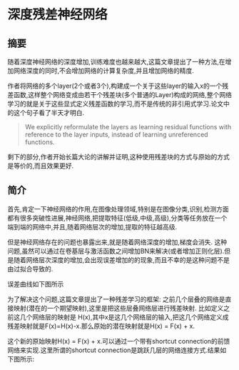 # 深度残差神经网络

## 摘要
随着深度神经网络的深度增加,训练难度也越来越大,这篇文章提出了一种方法,在增加网络深度的同时,不会增加网络的计算复杂度,并且增加网络的精度.

作者将网络的多个layer(2个或者3个),构建成一个关于这些layer的输入x的一个残差函数,这样整个网络变成由若干个残差块(多个普通的Layer)构成的网络,整个网络学习的就是关于这些显式定义残差函数的学习,而不是传统的非引用式学习.论文中的这个句子看了半天才明白.
> We explicitly reformulate the layers as learning residual functions with reference to the layer inputs, instead of learning unreferenced functions. 

剩下的部分,作者开始长篇大论的讲解并证明,这种使用残差块的方式与原始的方式是等价的,而且效果更好.

## 简介
首先,肯定一下神经网络的作用,在图像处理领域,特别是在图像分类,识别,检测方面都有很多突破性进展,神经网络,把提取特征(低级,中级,高级),分类等任务放在一个端到端的网络中,并且,随着网络层次的增加,提取的特征越高级.

但是神经网络存在的问题也暴露出来,就是随着网络深度的增加,梯度会消失. 这种问题,虽然可以通过在卷基层与激活函数之间增加BN来解决(或者增加正则化层).但是随着网络层次深度的增加,会出现误差增加的的现象,而且不幸的是这种问题不是由过拟合导致的.

误差曲线如下图所示
![]()

为了解决这个问题,这篇文章提出了一种残差学习的框架: 之前几个层叠的网络是直接映射(潜在的一个期望映射),这里是把这些层叠网络层进行残差映射. 比如定义之前这几个网络层的映射是 H(x),其中x是这几个网络层的输入,把这几个网络定义成残差映射就是F(x)=H(x)-x.那么原始的潜在映射就是H(x) = F(x) + x.

这个新的原始映射H(x) = F(x) + x.可以通过一个带有shortcut connection的前馈网络来实现.这里所谓的shortcut connection是跳跃几层的网络连接方式.结果如下图所示:
![]()